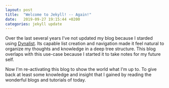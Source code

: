 ```yaml
---
layout: post
title:  "Welcome to Jekyll! -- Again!"
date:   2019-09-27 19:15:44 +0200
categories: jekyll update
---
```


Over the last several years I've not updated my blog because I starded using [Dynalist](https://dynalist.io/). Its capable list creation and navigation made it feel natural to organize my thoughts and knowledge in a deep tree structure. This blog overlaps with this use-case because I started it to take notes for my future self.

Now I'm re-activating this blog to show the world what I'm up to. To give back at least some knowledge and insight that I gained by reading the wonderful blogs and tutorials of today.
